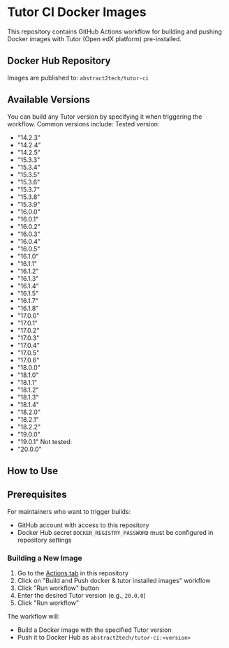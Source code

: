 # Tutor CI Docker Images

This repository contains GitHub Actions workflow for building and pushing Docker images with Tutor (Open edX platform) pre-installed.

## Docker Hub Repository

Images are published to: `abstract2tech/tutor-ci`

## Available Versions

You can build any Tutor version by specifying it when triggering the workflow. Common versions include:
Tested version:
- "14.2.3"   
- "14.2.4"
- "14.2.5"
- "15.3.3"
- "15.3.4"
- "15.3.5"
- "15.3.6"
- "15.3.7"
- "15.3.8"
- "15.3.9"
- "16.0.0"
- "16.0.1"
- "16.0.2"
- "16.0.3"
- "16.0.4"
- "16.0.5"
- "16.1.0"
- "16.1.1"
- "16.1.2"
- "16.1.3"
- "16.1.4"
- "16.1.5"
- "16.1.7"
- "16.1.8"
- "17.0.0"
- "17.0.1"
- "17.0.2"
- "17.0.3"
- "17.0.4"
- "17.0.5"
- "17.0.6"
- "18.0.0"
- "18.1.0"
- "18.1.1"
- "18.1.2"
- "18.1.3"
- "18.1.4"
- "18.2.0"
- "18.2.1"
- "18.2.2"
- "19.0.0"
- "19.0.1"
Not tested:
- "20.0.0"

## How to Use

## Prerequisites

For maintainers who want to trigger builds:
- GitHub account with access to this repository
- Docker Hub secret `DOCKER_REGISTRY_PASSWORD` must be configured in repository settings

### Building a New Image

1. Go to the [Actions tab](../../actions) in this repository
2. Click on "Build and Push docker & tutor installed images" workflow
3. Click "Run workflow" button
4. Enter the desired Tutor version (e.g., `20.0.0`)
5. Click "Run workflow"

The workflow will:
- Build a Docker image with the specified Tutor version
- Push it to Docker Hub as `abstract2tech/tutor-ci:<version>`